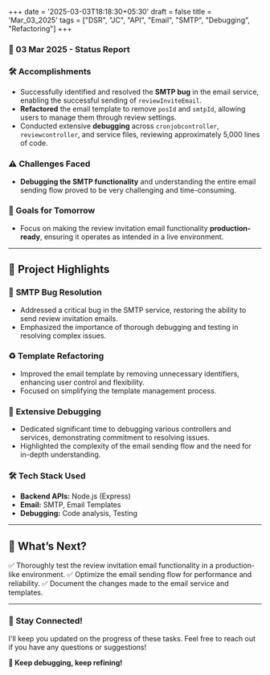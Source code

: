 +++
date = '2025-03-03T18:18:30+05:30'
draft = false
title = 'Mar_03_2025'
tags = ["DSR", "JC", "API", "Email", "SMTP", "Debugging", "Refactoring"]
+++

### **📆 03 Mar 2025 - Status Report**

### **🛠 Accomplishments**

<!--more-->

- Successfully identified and resolved the **SMTP bug** in the email service, enabling the successful sending of `reviewInviteEmail`.
- **Refactored** the email template to remove `posId` and `smtpId`, allowing users to manage them through review settings.
- Conducted extensive **debugging** across `cronjobcontroller`, `reviewcontroller`, and service files, reviewing approximately 5,000 lines of code.

### **⚠️ Challenges Faced**

- **Debugging the SMTP functionality** and understanding the entire email sending flow proved to be very challenging and time-consuming.

### **🎯 Goals for Tomorrow**

- Focus on making the review invitation email functionality **production-ready**, ensuring it operates as intended in a live environment.

---

## 📖 **Project Highlights**

### 📧 **SMTP Bug Resolution**

- Addressed a critical bug in the SMTP service, restoring the ability to send review invitation emails.
- Emphasized the importance of thorough debugging and testing in resolving complex issues.

### ♻️ **Template Refactoring**

- Improved the email template by removing unnecessary identifiers, enhancing user control and flexibility.
- Focused on simplifying the template management process.

### 🐞 **Extensive Debugging**

- Dedicated significant time to debugging various controllers and services, demonstrating commitment to resolving issues.
- Highlighted the complexity of the email sending flow and the need for in-depth understanding.

### 🛠️ **Tech Stack Used**

- **Backend APIs:** Node.js (Express)
- **Email:** SMTP, Email Templates
- **Debugging:** Code analysis, Testing

---

## 🚀 **What’s Next?**

✅ Thoroughly test the review invitation email functionality in a production-like environment.
✅ Optimize the email sending flow for performance and reliability.
✅ Document the changes made to the email service and templates.

---

### **💬 Stay Connected!**

I'll keep you updated on the progress of these tasks. Feel free to reach out if you have any questions or suggestions!

**🚀 Keep debugging, keep refining!**
